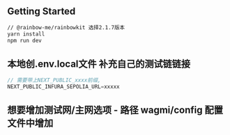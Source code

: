 ## Getting Started

```bash
// @rainbow-me/rainbowkit 选择2.1.7版本
yarn install
npm run dev
```


## 本地创.env.local文件 补充自己的测试链链接
```ts
// 需要带上NEXT_PUBLIC_xxxx前缀,
NEXT_PUBLIC_INFURA_SEPOLIA_URL=xxxxx
```

## 想要增加测试网/主网选项 - 路径 wagmi/config 配置文件中增加